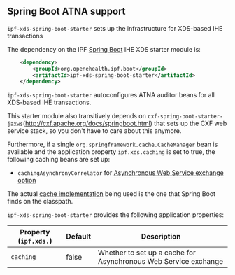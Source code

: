 ## Spring Boot ATNA support

`ipf-xds-spring-boot-starter` sets up the infrastructure for XDS-based IHE transactions
 
The dependency on the IPF [Spring Boot] IHE XDS starter module is:

```xml
    <dependency>
        <groupId>org.openehealth.ipf.boot</groupId>
        <artifactId>ipf-xds-spring-boot-starter</artifactId>
    </dependency>
```


`ipf-xds-spring-boot-starter` autoconfigures ATNA auditor beans for all XDS-based IHE transactions. 

This starter module also transitively depends on `cxf-spring-boot-starter-jaxws`(http://cxf.apache.org/docs/springboot.html) that sets up the CXF
web service stack, so you don't have to care about this anymore.

Furthermore, if a single `org.springframework.cache.CacheManager` bean is available and the application
property `ipf.xds.caching` is set to true, the following caching beans are set up:

* `cachingAsynchronyCorrelator` for [Asynchronous Web Service exchange option](../ipf-platform-camel-ihe-ws/async.html)

The actual [cache implementation](http://docs.spring.io/spring-boot/docs/current/reference/html/boot-features-caching.html) 
being used is the one that Spring Boot finds on the classpath.

`ipf-xds-spring-boot-starter` provides the following application properties:

| Property (`ipf.xds.`)     | Default                | Description                                         |
|----------------------------|-----------------------|-----------------------------------------------------|
| `caching`                  | false                 | Whether to set up a cache for Asynchronous Web Service exchange

[Spring Boot]: http://projects.spring.io/spring-boot/
